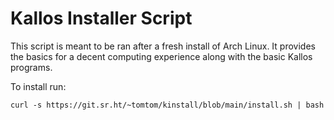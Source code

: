 # Kallos Installer Script

This script is meant to be ran after a fresh install of Arch Linux. It provides
the basics for a decent computing experience along with the basic Kallos
programs.

To install run:
```
curl -s https://git.sr.ht/~tomtom/kinstall/blob/main/install.sh | bash
```

